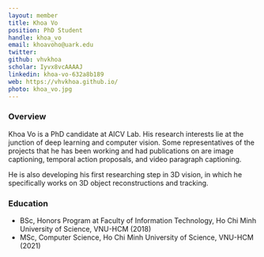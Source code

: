 ```yaml
---
layout: member
title: Khoa Vo 
position: PhD Student
handle: khoa_vo
email: khoavoho@uark.edu
twitter: 
github: vhvkhoa
scholar: Iyvx8vcAAAAJ
linkedin: khoa-vo-632a8b189
web: https://vhvkhoa.github.io/
photo: khoa_vo.jpg
---
```


### Overview
Khoa Vo is a PhD candidate at AICV Lab. His research interests lie at the junction of deep learning and computer vision. Some representatives of the projects that he has been working and had publications on are image captioning, temporal action proposals, and video paragraph captioning.

He is also developing his first researching step in 3D vision, in which he specifically works on 3D object reconstructions and tracking.  

### Education
- BSc, Honors Program at Faculty of Information Technology, Ho Chi Minh University of Science, VNU-HCM (2018)
- MSc, Computer Science, Ho Chi Minh University of Science, VNU-HCM (2021)